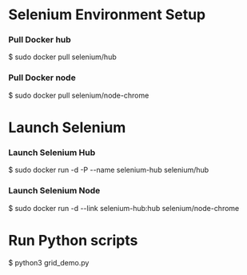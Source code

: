 # Selenium Environment Setup
### Pull Docker hub
$ sudo docker pull selenium/hub
### Pull Docker node
$ sudo docker pull selenium/node-chrome

# Launch Selenium
### Launch Selenium Hub
$ sudo docker run -d -P --name selenium-hub selenium/hub

### Launch Selenium Node
$ sudo docker run -d --link selenium-hub:hub selenium/node-chrome

# Run Python scripts
$ python3 grid_demo.py
